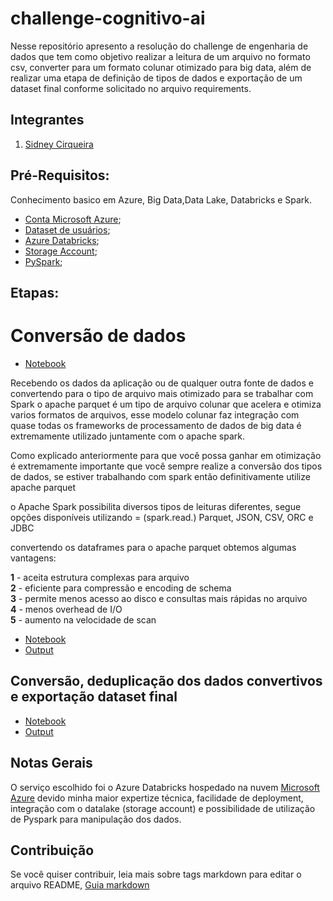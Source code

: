 # challenge-cognitivo-ai

Nesse repositório apresento a resolução do challenge de engenharia de dados que tem como objetivo realizar a leitura de um arquivo no formato csv, converter para um formato colunar otimizado para big data, além de realizar uma etapa de definição de tipos de dados e exportação de um dataset final conforme solicitado no arquivo requirements.


## Integrantes
1. [Sidney Cirqueira](https://www.linkedin.com/in/sidneyoliveiracirqueira/)

## Pré-Requisitos:
Conhecimento basico em Azure, Big Data,Data Lake, Databricks e Spark.

* [Conta Microsoft Azure](https://azure.microsoft.com/en-us/free/); 
* [Dataset de usuários]();
* [Azure Databricks](https://azure.microsoft.com/en-us/services/databricks/);
* [Storage Account](https://docs.microsoft.com/en-us/azure/storage/common/storage-account-overview); 
* [PySpark](https://databricks.com/glossary/pyspark);

## Etapas:

# Conversão de dados
* [Notebook](https://github.com/sidneyocirqueira/challenge-cognitivo-ai/tree/main/notebooks)

Recebendo os dados da aplicação ou de qualquer outra fonte de dados e
convertendo para o tipo de arquivo mais otimizado para se trabalhar com Spark
o apache parquet é um tipo de arquivo colunar que acelera e otimiza varios formatos de arquivos,
esse modelo colunar faz integração com quase todas os frameworks de processamento de dados de big data
é extremamente utilizado juntamente com o apache spark.

Como explicado anteriormente para que você possa ganhar em otimização
é extremamente importante que você sempre realize a conversão dos tipos de dados, se estiver trabalhando com spark então definitivamente
utilize apache parquet

o Apache Spark possibilita diversos tipos de leituras diferentes, segue opções disponíveis utilizando = (spark.read.)
Parquet, JSON, CSV, ORC e JDBC

convertendo os dataframes para o apache parquet  obtemos algumas vantagens:

**1** - aceita estrutura complexas para arquivo  
**2** - eficiente para compressão e encoding de schema  
**3** - permite menos acesso ao disco e consultas mais rápidas no arquivo  
**4** - menos overhead de I/O  
**5** - aumento na velocidade de scan  

* [Notebook](https://github.com/sidneyocirqueira/challenge-cognitivo-ai/tree/main/notebooks)
* [Output](https://github.com/sidneyocirqueira/challenge-cognitivo-ai/tree/main/data/output/load.parquet)

## Conversão, deduplicação dos dados convertivos e exportação dataset final 

* [Notebook](https://github.com/sidneyocirqueira/challenge-cognitivo-ai/tree/main/notebooks)
* [Output](https://github.com/sidneyocirqueira/challenge-cognitivo-ai/tree/main/data/usersFinal.parquet)

## Notas Gerais 

O serviço escolhido foi o Azure Databricks hospedado na nuvem [Microsoft Azure](https://azure.microsoft.com/en-us/) devido minha maior expertize técnica, facilidade de deployment, integração com o datalake (storage account) e possibilidade de utilização de Pyspark para manipulação dos dados.

## Contribuição
Se você quiser contribuir, leia mais sobre tags markdown para editar o arquivo README, [Guia markdown](https://docs.microsoft.com/en-us/azure/devops/project/wiki/markdown-guidance?view=azure-devops&viewFallbackFrom=vsts) 

